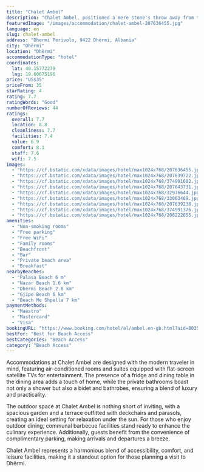 ```yaml
---
title: "Chalet Ambel"
description: "Chalet Ambel, positioned a mere stone's throw away from the beach in Dhërmi, emerges as a prime choice for travelers seeking both comfort and convenience."
featuredImage: "/images/accommodation/chalet-ambel-207636455.jpg"
language: en
slug: chalet-ambel
address: "Dhermi Perivolo, 9422 Dhërmi, Albania"
city: "Dhërmi"
location: "Dhërmi"
accommodationType: "hotel"
coordinates:
  lat: 40.15772279
  lng: 19.60675196
price: "US$35"
priceFrom: 35
starRating: 4
rating: 7.7
ratingWords: "Good"
numberOfReviews: 44
ratings:
  overall: 7.7
  location: 8.8
  cleanliness: 7.7
  facilities: 7.4
  value: 6.9
  comfort: 8.1
  staff: 7.6
  wifi: 7.5
images:
  - "https://cf.bstatic.com/xdata/images/hotel/max1024x768/207636455.jpg?k=82d03227bcc457ae2c633d0a93f86d42bd0aabe4ea41c7fb9f2565c2f3eeadf3&o=&hp=1"
  - "https://cf.bstatic.com/xdata/images/hotel/max1024x768/207639722.jpg?k=e15f9a4bd50357db4e7353575b151005b96432f9d4c866b3ca5f66e24a53bac2&o=&hp=1"
  - "https://cf.bstatic.com/xdata/images/hotel/max1024x768/374991602.jpg?k=58a8cd7a17a4b8bd3903022c84e5d3d2469e7b5f026455558156a65661f3660a&o=&hp=1"
  - "https://cf.bstatic.com/xdata/images/hotel/max1024x768/207643731.jpg?k=f009f8699dab493611c5c47ee39ad12e0e69d94067c8291028616e7ad87099a4&o=&hp=1"
  - "https://cf.bstatic.com/xdata/images/hotel/max1024x768/32976644.jpg?k=d35296b9320212df8a3bfbf989c606a89c7eec6ad71293236fefb6c68dbd5033&o=&hp=1"
  - "https://cf.bstatic.com/xdata/images/hotel/max1024x768/33063469.jpg?k=6fc3d5c9c1646c89857001ca11e3d6eae37e1ef72d646615570dad2cd7e44259&o=&hp=1"
  - "https://cf.bstatic.com/xdata/images/hotel/max1024x768/207639238.jpg?k=c5570f785e10fdc96684d672a7c76a181f40e40a76ffceede2250577ac7366e8&o=&hp=1"
  - "https://cf.bstatic.com/xdata/images/hotel/max1024x768/374991376.jpg?k=9dffe09fd8b557b67011d503d0949a7d1d5d6e270aca32344a5085c0c4f28f05&o=&hp=1"
  - "https://cf.bstatic.com/xdata/images/hotel/max1024x768/208222055.jpg?k=a16f0ce98b91aa33e8b85b32fe6376a8b050a36e47a7003931794d796a1b6598&o=&hp=1"
amenities:
  - "Non-smoking rooms"
  - "Free parking"
  - "Free WiFi"
  - "Family rooms"
  - "Beachfront"
  - "Bar"
  - "Private beach area"
  - "Breakfast"
nearbyBeaches:
  - "Palasa Beach 6 m"
  - "Nazar Beach 1.6 km"
  - "Dhermi Beach 2.8 km"
  - "Gjipe Beach 6 km"
  - "Beach Me Shpella 7 km"
paymentMethods:
  - "Maestro"
  - "Mastercard"
  - "Visa"
bookingURL: "https://www.booking.com/hotel/al/ambel.en-gb.html?aid=8035640"
bestFor: "Best for Beach Access"
bestCategories: "Beach Access"
category: "Beach Access"
---
```


Accommodations at Chalet Ambel are designed with the modern traveler in mind, featuring air-conditioned rooms and suites equipped with flat-screen satellite TVs for entertainment. The presence of a fridge and dining table in the dining area adds a touch of home, while the private bathrooms boast not only a shower but also a bidet and bathrobes, ensuring a blend of luxury and practicality.

The outdoor space at Chalet Ambel is nothing short of inviting, with a spacious garden and a terrace outfitted with deckchairs and parasols, creating an ideal setting for relaxation under the sun. For those who enjoy outdoor dining, communal barbecue facilities stand ready to enhance the culinary experience. Additionally, guests benefit from the convenience of complimentary parking, making arrivals and departures a breeze.

Chalet Ambel represents a harmonious blend of accessibility, comfort, and leisure facilities, making it a standout option for those planning a visit to Dhërmi.